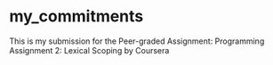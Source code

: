 # my_commitments
This is my submission for the Peer-graded Assignment: Programming Assignment 2: Lexical Scoping by Coursera
